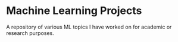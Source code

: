 # Machine Learning Projects
A repository of various ML topics I have worked on for academic or research purposes. 
